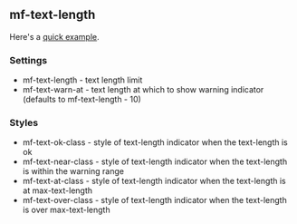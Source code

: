 ## mf-text-length

Here's a [quick example](https://rawgithub.com/maxnachlinger/mf-text-length/master/example/index.html).

### Settings
* mf-text-length - text length limit
* mf-text-warn-at - text length at which to show warning indicator (defaults to mf-text-length - 10)

### Styles
* mf-text-ok-class - style of text-length indicator when the text-length is ok
* mf-text-near-class - style of text-length indicator when the text-length is within the warning range
* mf-text-at-class - style of text-length indicator when the text-length is at max-text-length
* mf-text-over-class - style of text-length indicator when the text-length is over max-text-length

